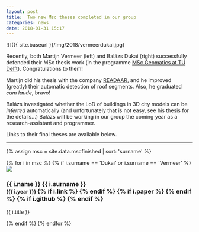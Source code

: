 ```yaml
---
layout: post
title:  Two new Msc theses completed in our group
categories: news
date: 2018-01-31 15:17
---
```


![]({{ site.baseurl }}/img/2018/vermeerdukai.jpg)

Recently, both Martijn Vermeer (left) and Balázs Dukai (right) successfully defended their MSc thesis work (in the programme [MSc Geomatics at TU Delft](http://geomatics.tudelft.nl)). 
Congratulations to them!

Martijn did his thesis with the company [READAAR](http://www.readaar.com/), and he improved (greatly) their automatic detection of roof segments.
Also, he graduated *cum laude*, bravo!

Balázs investigated whether the LoD of buildings in 3D city models can be *inferred* automatically (and unfortunately that is not easy, see his thesis for the details...)
Balázs will be working in our group the coming year as a research-assistant and programmer.

Links to their final theses are available below.

- - -

{% assign msc = site.data.mscfinished | sort: 'surname' %}

<div class="row">
{% for i in msc %}
{% if i.surname == 'Dukai' or i.surname == 'Vermeer' %}
  <div class="col-sm-4 col-md-3">
    <div class="thumbnail">
      <a href="{{ i.link }}"><img src="{{ "/img/msc/" | append: i.image | prepend: site.baseurl }}"/></a>
      <div class="caption">
        <h3>
          {{ i.name }} {{ i.surname }} 
          <br />
          <small>({{ i.year }})</small>
        {% if i.link %}
          <small><a href="{{ i.link }}"><i class="fas fa-book" title="thesis"></i></a></small>
        {% endif %}
        {% if i.paper %}
          <small><a href="{{ i.paper }}"><i class="fas fa-file-text" title="paper"></i></a></small>
        {% endif %}
        {% if i.github %}
          <small><a href="{{ i.github }}"><i class="fab fa-github" title="github"></i></a></small> 
        {% endif %}
        </h3>
        <p>{{ i.title }}</p>
      </div>
    </div>
  </div>
{% endif %}
{% endfor %}
</div>
